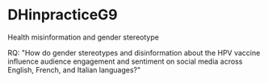 # DHinpracticeG9
Health misinformation and gender stereotype


RQ: "How do gender stereotypes and disinformation about the HPV vaccine influence audience engagement and sentiment on social media across English, French, and Italian languages?"
